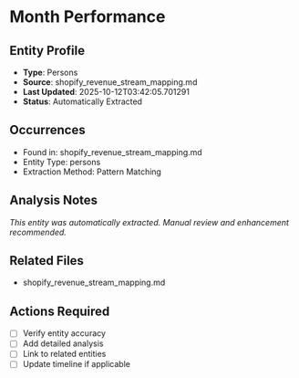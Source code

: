 # Month Performance

## Entity Profile
- **Type**: Persons
- **Source**: shopify_revenue_stream_mapping.md
- **Last Updated**: 2025-10-12T03:42:05.701291
- **Status**: Automatically Extracted

## Occurrences
- Found in: shopify_revenue_stream_mapping.md
- Entity Type: persons
- Extraction Method: Pattern Matching

## Analysis Notes
*This entity was automatically extracted. Manual review and enhancement recommended.*

## Related Files
- shopify_revenue_stream_mapping.md

## Actions Required
- [ ] Verify entity accuracy
- [ ] Add detailed analysis
- [ ] Link to related entities
- [ ] Update timeline if applicable
